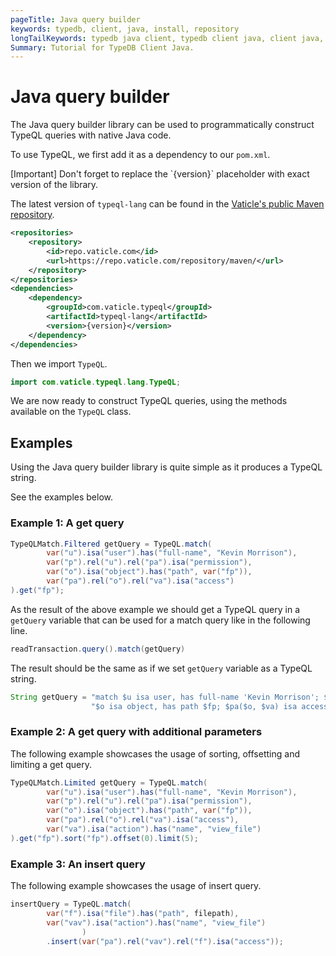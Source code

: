 ```yaml
---
pageTitle: Java query builder
keywords: typedb, client, java, install, repository
longTailKeywords: typedb java client, typedb client java, client java, java client
Summary: Tutorial for TypeDB Client Java.
---
```


# Java query builder

The Java query builder library can be used to programmatically construct TypeQL queries with native Java code.

To use TypeQL, we first add it as a dependency to our `pom.xml`. 

<div class="note">
[Important]
Don't forget to replace the `{version}` placeholder with exact version of the library.
</div>

The latest version of `typeql-lang` can be found in the 
[Vaticle's public Maven repository](https://repo.vaticle.com/#browse/browse:maven:com%2Fvaticle%2Ftypeql%2Ftypeql-lang).

```xml
<repositories>
    <repository>
        <id>repo.vaticle.com</id>
        <url>https://repo.vaticle.com/repository/maven/</url>
    </repository>
</repositories>
<dependencies>
    <dependency>
        <groupId>com.vaticle.typeql</groupId>
        <artifactId>typeql-lang</artifactId>
        <version>{version}</version>
    </dependency>
</dependencies>
```

Then we import `TypeQL`.

<!-- test-ignore -->
```java
import com.vaticle.typeql.lang.TypeQL;
```

We are now ready to construct TypeQL queries, using the methods available on the `TypeQL` class.

## Examples

Using the Java query builder library is quite simple as it produces a TypeQL string.

See the examples below.

### Example 1: A get query

<!-- test-ignore -->
```java
TypeQLMatch.Filtered getQuery = TypeQL.match(
        var("u").isa("user").has("full-name", "Kevin Morrison"),
        var("p").rel("u").rel("pa").isa("permission"),
        var("o").isa("object").has("path", var("fp")),
        var("pa").rel("o").rel("va").isa("access")
).get("fp");
```

As the result of the above example we should get a TypeQL query in a `getQuery` variable that can be used for a 
match query like in the following line.

<!-- test-ignore -->
```java
readTransaction.query().match(getQuery)
```

The result should be the same as if we set `getQuery` variable as a TypeQL string.

<!-- test-ignore -->
```java
String getQuery = "match $u isa user, has full-name 'Kevin Morrison'; $p($u, $pa) isa permission; " +
                  "$o isa object, has path $fp; $pa($o, $va) isa access; get $fp;";
```

### Example 2: A get query with additional parameters

The following example showcases the usage of sorting, offsetting and limiting a get query.

<!-- test-ignore -->
```java
TypeQLMatch.Limited getQuery = TypeQL.match(
        var("u").isa("user").has("full-name", "Kevin Morrison"),
        var("p").rel("u").rel("pa").isa("permission"),
        var("o").isa("object").has("path", var("fp")),
        var("pa").rel("o").rel("va").isa("access"),
        var("va").isa("action").has("name", "view_file")
).get("fp").sort("fp").offset(0).limit(5);
```

### Example 3: An insert query

The following example showcases the usage of insert query.

<!-- test-ignore -->
```java
insertQuery = TypeQL.match(
        var("f").isa("file").has("path", filepath),
        var("vav").isa("action").has("name", "view_file")
                )
        .insert(var("pa").rel("vav").rel("f").isa("access"));
```
